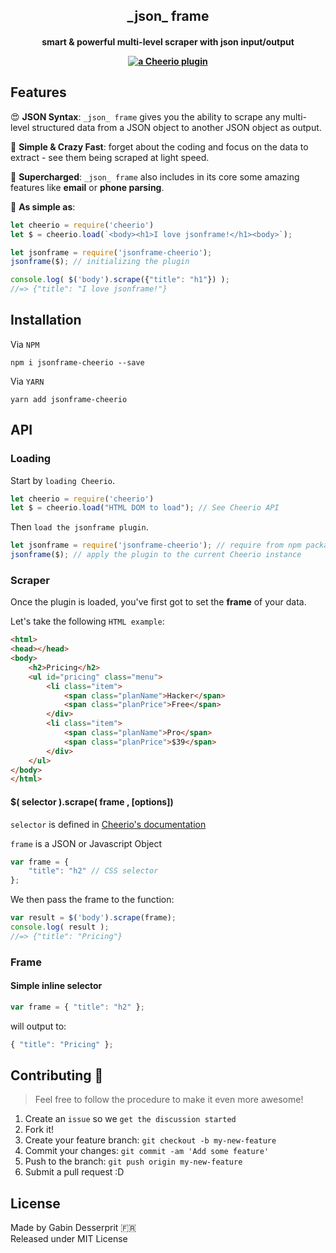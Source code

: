 <h2 align="center">_json_ frame</h1> 

<h4 align="center">
<span>smart & powerful multi-level scraper with json input/output</span><br>

[![a Cheerio plugin](https://img.shields.io/badge/plugin-Cheerio-red.svg)](https://github.com/cheeriojs/cheerio#cheerio)

</h4>

## Features

😍 **JSON Syntax**: `_json_ frame` gives you the ability to scrape any multi-level structured data from a JSON object to another JSON object as output.

🌈 **Simple & Crazy Fast**: forget about the coding and focus on the data to extract - see them being scraped at light speed.

💪 **Supercharged**: `_json_ frame` also includes in its core some amazing features like **email** or **phone parsing**.

🤙 **As simple as**:

```js
let cheerio = require('cheerio')
let $ = cheerio.load(`<body><h1>I love jsonframe!</h1><body>`);

let jsonframe = require('jsonframe-cheerio');
jsonframe($); // initializing the plugin

console.log( $('body').scrape({"title": "h1"}) );
//=> {"title": "I love jsonframe!"}

```

## Installation

Via `NPM`

```
npm i jsonframe-cheerio --save
```

Via `YARN`

```
yarn add jsonframe-cheerio
```

## API


### Loading
Start by `loading Cheerio`.

```js
let cheerio = require('cheerio')
let $ = cheerio.load("HTML DOM to load"); // See Cheerio API
```

Then `load the jsonframe plugin`.

```js
let jsonframe = require('jsonframe-cheerio'); // require from npm package
jsonframe($); // apply the plugin to the current Cheerio instance
```

### Scraper 

Once the plugin is loaded, you've first got to set the **frame** of your data.

Let's take the following `HTML example`:

```html
<html>
<head></head>
<body>
	<h2>Pricing</h2>
	<ul id="pricing" class="menu">
		<li class="item">
			<span class="planName">Hacker</span>
			<span class="planPrice">Free</span>
		</div>
		<li class="item">
			<span class="planName">Pro</span>
			<span class="planPrice">$39</span>
		</div>
	</ul>
</body>
</html>
```

#### $( selector ).scrape( frame , [options])

`selector` is defined in [Cheerio's documentation](https://github.com/cheeriojs/cheerio#-selector-context-root-)

`frame` is a JSON or Javascript Object

```js
var frame = {
	"title": "h2" // CSS selector
};
```

We then pass the frame to the function:

```js
var result = $('body').scrape(frame);
console.log( result );
//=> {"title": "Pricing"}
```

### Frame

#### Simple inline selector

```js
var frame = { "title": "h2" };
```

will output to:

```js
{ "title": "Pricing" };
```

## Contributing 🤝
> Feel free to follow the procedure to make it even more awesome!

1. Create an `issue` so we `get the discussion started`
2. Fork it!
3. Create your feature branch: `git checkout -b my-new-feature`
4. Commit your changes: `git commit -am 'Add some feature'`
5. Push to the branch: `git push origin my-new-feature`
6. Submit a pull request :D


## License
Made by Gabin Desserprit 🇫🇷 <br>
Released under MIT License